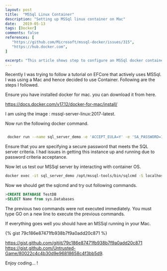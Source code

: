 ```yaml
---
layout: post
title:  "MSSql Linux Container"
description: "Setting up MSSql linux container on Mac"
date:   2019-05-13
tags: [Docker]
comments: false
references: [
   "https://github.com/Microsoft/mssql-docker/issues/315",
   "https://hub.docker.com",
]

excerpt: "This article shows step to configure an MSSql docker container in Mac."
---
```


Recently I was trying to follow a tutorial on EFCore that actively uses MSSql. I was 
using a Mac and hence decided to use Container.  Following are the steps I followed.

Ensure you have installed docker for mac. you can download it from here.   

https://docs.docker.com/v17.12/docker-for-mac/install/

I am using the image : mssql-server-linux:2017-latest.

Now run the following docker command.  

```bash

 docker run --name sql_server_demo -e 'ACCEPT_EULA=Y' -e 'SA_PASSWORD=1Secure*Password1' -e 'MSSQL_PID=Enterprise' -p 1433:1433 -d microsoft/mssql-server-linux:2017-latest

```  
Ensure that you are specifying a secure password that meets the SQL server criteria. I had issues in getting this instance up and running due to password criteria acceptance.  

Now let us test our MSSql server by interacting with container OS.  

```bash
docker exec -it sql_server_demo /opt/mssql-tools/bin/sqlcmd -S localhost -U sa -P 1Secure*Password1

```

Now we should get the sqlcmd and try out following commands. 

```sql
>CREATE DATABASE TestDB
>SELECT Name from sys.Databases  
```
The previous two commands were not executed immediately. You must type GO on a new line to execute the previous commands.  

If everything goes well you should have an MSSql running in your Mac. 

<script src="https://gist.github.com/gitjit/79c186e87471fb938b7f9a0add20c871"></script>
{% gist 79c186e87471fb938b7f9a0add20c871 %}

https://gist.github.com/gitjit/79c186e87471fb938b7f9a0add20c871
https://gist.github.com/Untrusted-Game/80022c4c4b30d9e96818658c4f3bb5d9. 


Enjoy coding... !






